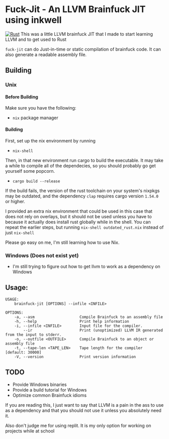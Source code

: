 # Fuck-Jit - An LLVM Brainfuck JIT using inkwell
[![Rust](https://github.com/4gboframram/Fuck-JIT/actions/workflows/rust.yml/badge.svg)](https://github.com/4gboframram/Fuck-JIT/actions/workflows/rust.yml)
This was a little LLVM brainfuck JIT that I made to start learning LLVM and to get used to Rust

`fuck-jit` can do Just-in-time or static compilation of brainfuck code. It can also generate a readable assembly file.

## Building
### Unix
#### Before Building

Make sure you have the following:
- `nix` package manager


#### Building
First, set up the nix environment by running
- `nix-shell`

Then, in that new environment run cargo to build the executable. It may take a while to compile all of the dependecies, so you should probably go get yourself some popcorn.

- `cargo build --release`


If the build fails, the version of the rust toolchain on your system's nixpkgs may be outdated, 
and the dependency `clap` requires cargo version `1.54.0` or higher. 

I provided an extra nix environment that could be used in this case that does not rely on overlays, but it should not be used unless you have to because it actually does install rust globally while in the shell. You can repeat the earlier steps, but running `nix-shell outdated_rust.nix` instead of just `nix-shell`

Please go easy on me, I'm still learning how to use Nix.


### Windows (Does not exist yet)
- I'm still trying to figure out how to get llvm to work as a dependency on Windows

## Usage:
```
USAGE:
    brainfuck-jit [OPTIONS] --infile <INFILE>

OPTIONS:
    -a, --asm                    Compile Brainfuck to an assembly file
    -h, --help                   Print help information
    -i, --infile <INFILE>        Input file for the compiler.
        --ir                     Print (unoptimized) LLVM IR generated from the input to stderr.
    -o, --outfile <OUTFILE>      Compile Brainfuck to an object or assembly file
    -t, --tape-len <TAPE_LEN>    Tape length for the compiler [default: 30000]
    -V, --version                Print version information
```

## TODO
- Provide Windows binaries
- Provide a build tutorial for Windows
- Optimize common Brainfuck idioms
  

If you are reading this, I just want to say that LLVM is a pain in the ass to use as a dependency and that you should not use it unless you absolutely need it. 

Also don't judge me for using replit. It is my only option for working on projects while at school
